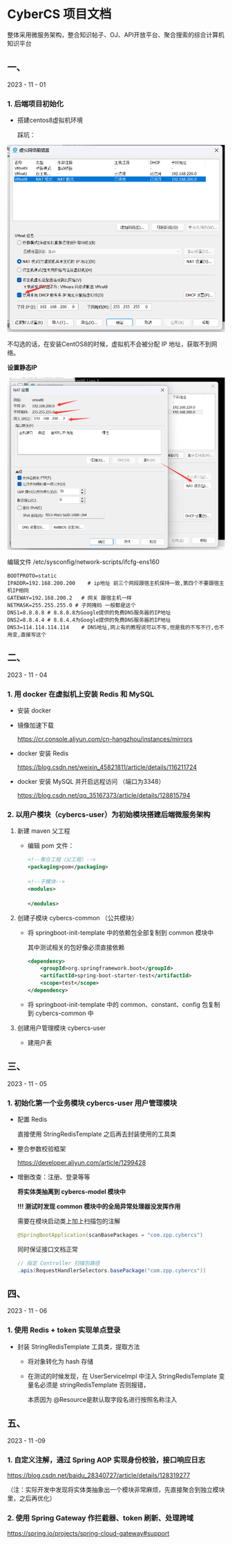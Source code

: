 # CyberCS 项目文档

整体采用微服务架构，整合知识帖子、OJ、API开放平台、聚合搜索的综合计算机知识平台

## 一、

2023 - 11 - 01 

### 1. 后端项目初始化

- 搭建centos8虚拟机环境

  踩坑：

![image-20231104120054973](assets/image-20231104120054973.png)

不勾选的话，在安装CentOS8的时候，虚拟机不会被分配 IP 地址，获取不到网络。

**设置静态IP**

![image-20231104120308334](assets/image-20231104120308334.png)

编辑文件 /etc/sysconfig/network-scripts/ifcfg-ens160 

``` 
BOOTPROTO=static
IPADDR=192.168.200.200    # ip地址 前三个网段跟宿主机保持一致,第四个不要跟宿主机IP相同
GATEWAY=192.168.200.2   # 网关 跟宿主机一样
NETMASK=255.255.255.0 # 子网掩码 一般都是这个
DNS1=8.8.8.8 # 8.8.8.8为Google提供的免费DNS服务器的IP地址
DNS2=8.8.4.4 # 8.8.4.4为Google提供的免费DNS服务器的IP地址
DNS3=114.114.114.114    # DNS地址,网上有的教程说可以不写,但是我的不写不行,也不用变,直接写这个
```

## 二、

2023 - 11 - 04

### 1. 用 docker 在虚拟机上安装 Redis 和 MySQL

- 安装 docker

- 镜像加速下载

  https://cr.console.aliyun.com/cn-hangzhou/instances/mirrors

- docker 安装 Redis

  https://blog.csdn.net/weixin_45821811/article/details/116211724

- docker 安装 MySQL 并开启远程访问 （端口为3348）

  https://blog.csdn.net/qq_35167373/article/details/128815794

### 2. 以用户模块（cybercs-user）为初始模块搭建后端微服务架构

1. 新建 maven 父工程

   - 编辑 pom 文件：

     ``` xml
     <!--聚合工程（父工程）-->
     <packaging>pom</packaging>
     
     <!--子模块-->
     <modules>
     
     </modules>
     
     ```

2. 创建子模块 cybercs-common （公共模块）

   - 将 springboot-init-template 中的依赖包全部复制到 common 模块中

     其中测试相关的包好像必须直接依赖

     ```xml
     <dependency>
         <groupId>org.springframework.boot</groupId>
         <artifactId>spring-boot-starter-test</artifactId>
         <scope>test</scope>
     </dependency>
     ```

   - 将 springboot-init-template 中的 common、constant、config  包复制到 cybercs-common 中

3. 创建用户管理模块 cybercs-user

   - 建用户表
   

## 三、

2023 - 11 - 05

### 1. 初始化第一个业务模块 cybercs-user 用户管理模块

- 配置 Redis

  直接使用 StringRedisTemplate 之后再去封装使用的工具类

- 整合参数校验框架

  https://developer.aliyun.com/article/1299428

- 增删改查：注册、登录等等

  **将实体类抽离到 cybercs-model 模块中**

  **!!! 测试时发现 common 模块中的全局异常处理器没发挥作用**

  需要在模块启动类上加上扫描包的注解

  ```java 
  @SpringBootApplication(scanBasePackages = "com.zpp.cybercs")
  ```

  同时保证接口文档正常

  ``` java 
  // 指定 Controller 扫描包路径
  .apis(RequestHandlerSelectors.basePackage("com.zpp.cybercs"))
  ```

## 四、

2023 - 11 - 06

### 1.  使用 Redis + token 实现单点登录

- 封装 StringRedisTemplate 工具类，提取方法

  - 将对象转化为 hash 存储


  - 在测试的时候发现，在 UserServiceImpl 中注入 StringRedisTemplate 变量名必须是 stringRedisTemplate 否则报错，

    本质因为 @Resource是默认取字段名进行按照名称注入

## 五、 

2023 - 11 -09 

### 1. 自定义注解，通过 Spring AOP 实现身份校验，接口响应日志

https://blog.csdn.net/baidu_28340727/article/details/128319277

（注：实际开发中发现将实体类抽象出一个模块非常麻烦，先直接聚合到独立模块里，之后再优化）

### 2.  使用 Spring Gateway 作拦截器、token 刷新、处理跨域

https://spring.io/projects/spring-cloud-gateway#support













